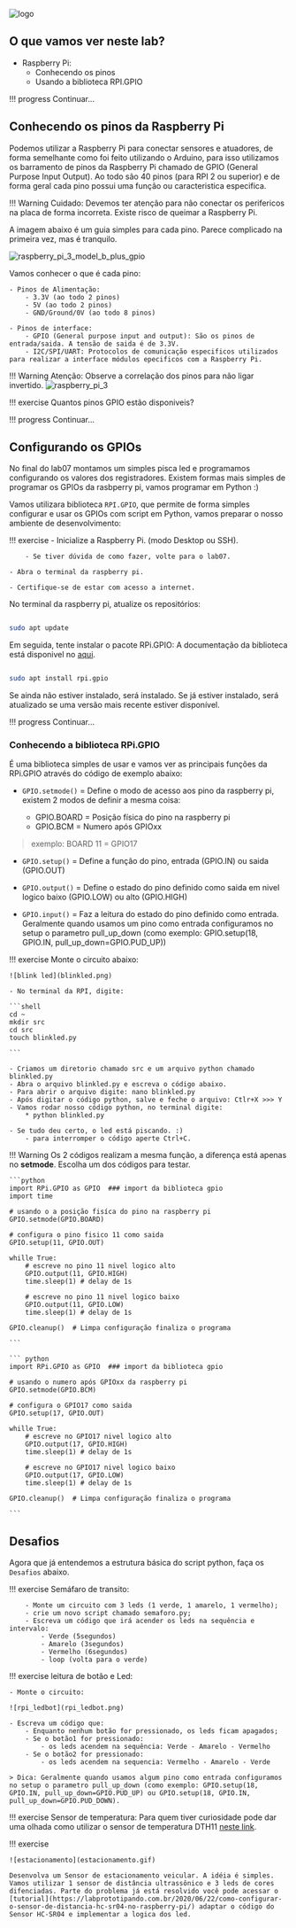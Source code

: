 
![logo](logo.png)

## O que vamos ver neste lab?

- Raspberry Pi: 
    - Conhecendo os pinos
    - Usando a biblioteca RPI.GPIO 


!!! progress
    Continuar...



## Conhecendo os pinos da Raspberry Pi

Podemos utilizar a Raspberry Pi para conectar sensores e atuadores, de forma semelhante como foi feito utilizando o Arduino, para isso utilizamos os barramento de pinos da Raspberry Pi chamado de GPIO (General Purpose Input Output). Ao todo são 40 pinos (para RPI 2 ou superior) e de forma geral cada pino possui uma função ou caracteristica especifica.

!!! Warning
    Cuidado: Devemos ter atenção para não conectar os perifericos na placa de forma incorreta. Existe risco de queimar a Raspberry Pi.  

A imagem abaixo é um guia simples para cada pino. Parece complicado na primeira vez, mas é tranquilo.

![raspberry_pi_3_model_b_plus_gpio](raspberry_pi_3_model_b_plus_gpio-1024x1024.jpg)

Vamos conhecer o que é cada pino:

    - Pinos de Alimentação: 
        - 3.3V (ao todo 2 pinos)
        - 5V (ao todo 2 pinos)
        - GND/Ground/0V (ao todo 8 pinos)
    
    - Pinos de interface:
        - GPIO (General purpose input and output): São os pinos de entrada/saida. A tensão de saida é de 3.3V.
        - I2C/SPI/UART: Protocolos de comunicação especificos utilizados para realizar a interface módulos epecificos com a Raspberry Pi.
 
!!! Warning
    Atenção: Observe a correlação dos pinos para não ligar invertido.
    ![raspberry_pi_3](Raspberry-Pi-GPIO-Header-with-Photo.png)
     

!!! exercise
    Quantos pinos GPIO estão disponiveis?


!!! progress
    Continuar...


## Configurando os GPIOs

No final do lab07 montamos um simples pisca led e programamos configurando os valores dos registradores. Existem formas mais simples de programar os GPIOs da rasbperry pi, vamos programar em Python :) 

Vamos utilizara biblioteca ``RPI.GPIO``, que permite de forma simples configurar e usar os GPIOs com script em Python, vamos preparar o nosso ambiente de desenvolvimento:

!!! exercise
    - Inicialize a Raspberry Pi. (modo Desktop ou SSH).

        - Se tiver dúvida de como fazer, volte para o lab07.
        
    - Abra o terminal da raspberry pi.

    - Certifique-se de estar com acesso a internet.


No terminal da raspberry pi, atualize os repositórios:

```bash

sudo apt update

```   
 
Em seguida, tente instalar o pacote RPi.GPIO: A documentação da biblioteca está disponivel no [aqui](https://pypi.org/project/RPi.GPIO/).

```bash

sudo apt install rpi.gpio

```  

Se ainda não estiver instalado, será instalado. Se já estiver instalado, será atualizado se uma versão mais recente estiver disponível.



!!! progress
    Continuar...




### Conhecendo a biblioteca RPi.GPIO

É uma biblioteca simples de usar e vamos ver as principais funções da RPi.GPIO através do código de exemplo abaixo:

- ``GPIO.setmode()`` = Define o modo de acesso aos pino da raspberry pi, existem 2 modos de definir a mesma coisa:
    
    - GPIO.BOARD  = Posição física do pino na raspberry pi
    - GPIO.BCM    = Numero após GPIOxx

> exemplo:
> BOARD 11 = GPIO17


- ``GPIO.setup()`` = Define a função do pino, entrada (GPIO.IN) ou saida (GPIO.OUT)

- ``GPIO.output()`` = Define o estado do pino definido como saida em nivel logico baixo (GPIO.LOW) ou alto (GPIO.HIGH)

- ``GPIO.input()`` = Faz a leitura do estado do pino definido como entrada. Geralmente quando usamos um pino como entrada configuramos no setup o parametro pull_up_down (como exemplo: GPIO.setup(18, GPIO.IN, pull_up_down=GPIO.PUD_UP))


!!! exercise
    Monte o circuito abaixo:
    
    ![blink led](blinkled.png)
    
    - No terminal da RPI, digite:
    
    ```shell
    cd ~
    mkdir src
    cd src
    touch blinkled.py  

    ``` 
    
    - Criamos um diretorio chamado src e um arquivo python chamado blinkled.py
    - Abra o arquivo blinkled.py e escreva o código abaixo.
    - Para abrir o arquivo digite: nano blinkled.py
    - Após digitar o código python, salve e feche o arquivo: Ctlr+X >>> Y 
    - Vamos rodar nosso código python, no terminal digite:
        * python blinkled.py
    
    - Se tudo deu certo, o led está piscando. :)
        - para interromper o código aperte Ctrl+C.

!!! Warning
    Os 2 códigos realizam a mesma função, a diferença está apenas no **setmode**. Escolha um dos códigos para testar. 

    ```python    
    import RPi.GPIO as GPIO  ### import da biblioteca gpio
    import time

    # usando o a posição fisíca do pino na raspberry pi
    GPIO.setmode(GPIO.BOARD)
     
    # configura o pino fisico 11 como saida
    GPIO.setup(11, GPIO.OUT)

    whille True:  
        # escreve no pino 11 nivel logico alto
        GPIO.output(11, GPIO.HIGH)
        time.sleep(1) # delay de 1s
    
        # escreve no pino 11 nivel logico baixo
        GPIO.output(11, GPIO.LOW)
        time.sleep(1) # delay de 1s

    GPIO.cleanup()  # Limpa configuração finaliza o programa

    ```
    
    ``` python 
    import RPi.GPIO as GPIO  ### import da biblioteca gpio
    
    # usando o numero após GPIOxx da raspberry pi
    GPIO.setmode(GPIO.BCM)
    
    # configura o GPIO17 como saida
    GPIO.setup(17, GPIO.OUT)
    
    whille True:  
        # escreve no GPIO17 nivel logico alto
        GPIO.output(17, GPIO.HIGH)
        time.sleep(1) # delay de 1s
    
        # escreve no GPIO17 nivel logico baixo
        GPIO.output(17, GPIO.LOW)
        time.sleep(1) # delay de 1s

    GPIO.cleanup()  # Limpa configuração finaliza o programa
    
    ```

## Desafios
    
Agora que já entendemos a estrutura básica do script python, faça os `Desafios` abaixo.


!!! exercise
    Semáfaro de transito: 
    
        - Monte um circuito com 3 leds (1 verde, 1 amarelo, 1 vermelho);
        - crie um novo script chamado semaforo.py;
        - Escreva um código que irá acender os leds na sequência e intervalo:
            - Verde (5segundos)
            - Amarelo (3segundos)
            - Vermelho (6segundos)
            - loop (volta para o verde)

    
!!! exercise
    leitura de botão e Led: 
    
    - Monte o circuito: 

    ![rpi_ledbot](rpi_ledbot.png)
    
    - Escreva um código que:
        - Enquanto nenhum botão for pressionado, os leds ficam apagados;
        - Se o botão1 for pressionado:
            - os leds acendem na sequência: Verde - Amarelo - Vermelho
        - Se o botão2 for pressionado:
            - os leds acendem na sequencia: Vermelho - Amarelo - Verde 
    
    > Dica: Geralmente quando usamos algum pino como entrada configuramos no setup o parametro pull_up_down (como exemplo: GPIO.setup(18, GPIO.IN, pull_up_down=GPIO.PUD_UP) ou GPIO.setup(18, GPIO.IN, pull_up_down=GPIO.PUD_DOWN).

!!! exercise
    Sensor de temperatura: Para quem tiver curiosidade pode dar uma olhada como utilizar o sensor de temperatura DTH11 [neste link](https://www.filipeflop.com/blog/raspberry-pi-umidade-e-a-temperatura-com-o-sensor-dht11/).



!!! exercise

    ![estacionamento](estacionamento.gif)
    
    Desenvolva um Sensor de estacionamento veicular. A idéia é simples. Vamos utilizar 1 sensor de distância ultrassônico e 3 leds de cores difenciadas. Parte do problema já está resolvido você pode acessar o [tutorial](https://labprototipando.com.br/2020/06/22/como-configurar-o-sensor-de-distancia-hc-sr04-no-raspberry-pi/) adaptar o código do Sensor HC-SR04 e implementar a logica dos led.
